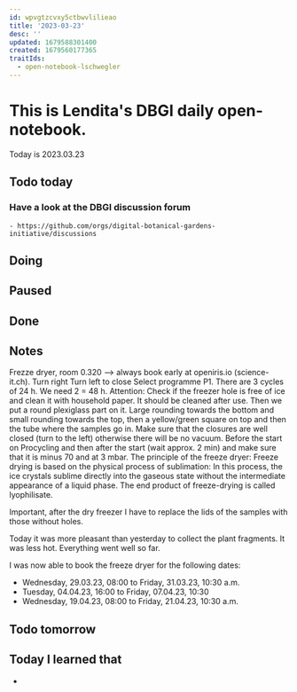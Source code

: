 ```yaml
---
id: wpvgtzcvxy5ctbwvlilieao
title: '2023-03-23'
desc: ''
updated: 1679588301400
created: 1679560177365
traitIds:
  - open-notebook-lschwegler
---
```


# This is Lendita's DBGI daily open-notebook.

Today is 2023.03.23

## Todo today

### Have a look at the DBGI discussion forum
    - https://github.com/orgs/digital-botanical-gardens-initiative/discussions
###
###

## Doing

## Paused

## Done

## Notes
Frezze dryer, room 0.320 --> always book early at openiris.io (science-it.ch). 
Turn right
Turn left to close
Select programme P1. There are 3 cycles of 24 h. We need 2 = 48 h.
Attention: Check if the freezer hole is free of ice and clean it with household paper. It should be cleaned after use. 
Then we put a round plexiglass part on it. Large rounding towards the bottom and small rounding towards the top, then a yellow/green square on top and then the tube where the samples go in. 
Make sure that the closures are well closed (turn to the left) otherwise there will be no vacuum.
Before the start on Procycling and then after the start (wait approx. 2 min) and make sure that it is minus 70 and at 3 mbar. 
The principle of the freeze dryer: Freeze drying is based on the physical process of sublimation: In this process, the ice crystals sublime directly into the gaseous state without the intermediate appearance of a liquid phase. The end product of freeze-drying is called lyophilisate.

Important, after the dry freezer I have to replace the lids of the samples with those without holes. 

Today it was more pleasant than yesterday to collect the plant fragments. It was less hot. Everything went well so far. 

I was now able to book the freeze dryer for the following dates:
- Wednesday, 29.03.23, 08:00 to Friday, 31.03.23, 10:30 a.m.
- Tuesday, 04.04.23, 16:00 to Friday, 07.04.23, 10:30
- Wednesday, 19.04.23, 08:00 to Friday, 21.04.23, 10:30 a.m.


## Todo tomorrow

###
###
###


## Today I learned that

-